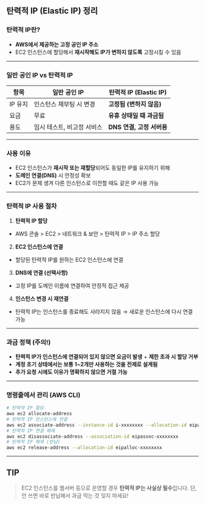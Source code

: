 ## 탄력적 IP (Elastic IP) 정리
### 탄력적 IP란?
- **AWS에서 제공하는 고정 공인 IP 주소**
- EC2 인스턴스에 할당해서 **재시작해도 IP가 변하지 않도록** 고정시킬 수 있음
---
### 일반 공인 IP vs 탄력적 IP
| 항목 | 일반 공인 IP | 탄력적 IP (Elastic IP) |
|------------------|----------------------|-----------------------------|
| IP 유지 | 인스턴스 재부팅 시 변경 | **고정됨 (변하지 않음)** |
| 요금 | 무료 | **유휴 상태일 때 과금됨** |
| 용도 | 임시 테스트, 비고정 서비스 | **DNS 연결, 고정 서버용** |
---
### 사용 이유
- EC2 인스턴스가 **재시작 또는 재할당**되어도 동일한 IP를 유지하기 위해
- **도메인 연결(DNS)** 시 안정성 확보
- EC2가 문제 생겨 다른 인스턴스로 이전할 때도 같은 IP 사용 가능
---
### 탄력적 IP 사용 절차
1. **탄력적 IP 할당**
- AWS 콘솔 > EC2 > 네트워크 & 보안 > 탄력적 IP > IP 주소 할당
2. **EC2 인스턴스에 연결**
- 할당된 탄력적 IP를 원하는 EC2 인스턴스에 연결
3. **DNS에 연결 (선택사항)**
- 고정 IP를 도메인 이름에 연결하여 안정적 접근 제공
4. **인스턴스 변경 시 재연결**
- 탄력적 IP는 인스턴스를 종료해도 사라지지 않음 → 새로운 인스턴스에 다시 연결 가능
---
### 과금 정책 (주의!)
- **탄력적 IP가 인스턴스에 연결되어 있지 않으면 요금이 발생** + **제한 초과 시 할당 거부**
- **계정 초기 상태에서는 보통 1~2개만 사용하는 것을 전제로 설계됨**
- **추가 요청 시에도 이유가 명확하지 않으면 거절 가능**
---
### 명령줄에서 관리 (AWS CLI)
```bash
# 탄력적 IP 할당
aws ec2 allocate-address
# 탄력적 IP 인스턴스에 연결
aws ec2 associate-address --instance-id i-xxxxxxxx --allocation-id eipalloc-xxxxxxxx
# 탄력적 IP 연결 해제
aws ec2 disassociate-address --association-id eipassoc-xxxxxxxx
# 탄력적 IP 해제 (반납)
aws ec2 release-address --allocation-id eipalloc-xxxxxxxx
```
---
## TIP
> EC2 인스턴스를 웹서버 등으로 운영할 경우 **탄력적 IP는 사실상 필수**입니다. 단, 안 쓰면 바로 반납해서 과금 막는 것 잊지 마세요!
